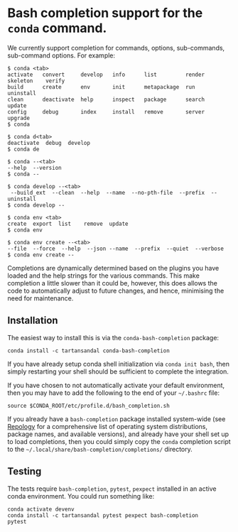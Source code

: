 # Bash completion support for the `conda` command.

We currently support completion for commands, options, sub-commands, sub-command
options.  For example:

```
$ conda <tab>
activate   convert     develop   info      list         render   skeleton    verify
build      create      env       init      metapackage  run      uninstall    
clean      deactivate  help      inspect   package      search   update       
config     debug       index     install   remove       server   upgrade      
$ conda

$ conda d<tab>
deactivate  debug  develop
$ conda de

$ conda --<tab>
--help  --version 
$ conda --

$ conda develop --<tab>
 --build_ext  --clean  --help  --name  --no-pth-file  --prefix  --uninstall
$ conda develop --

$ conda env <tab>
create  export  list    remove  update
$ conda env 

$ conda env create --<tab>
--file  --force  --help  --json --name  --prefix  --quiet  --verbose
$ conda env create --
```

Completions are dynamically determined based on the plugins you have loaded and the help
strings for the various commands. This make completion a little slower than it could be,
however, this does allows the code to automatically adjust to future changes, and hence,
minimising the need for maintenance.

## Installation

The easiest way to install this is via the `conda-bash-completion` package:
```
conda install -c tartansandal conda-bash-completion
````

If you have already setup conda shell initialization via `conda init bash`, then simply
restarting your shell should be sufficient to complete the integration.

If you have chosen to not automatically activate your default environment, then you may
have to add the following to the end of your `~/.bashrc` file:

```
source $CONDA_ROOT/etc/profile.d/bash_completion.sh
```

If you already have a `bash-completion` package installed system-wide (see
[Repology](https://repology.org/project/bash-completion) for a comprehensive list of
operating system distributions, package names, and available versions), and already have
your shell set up to load completions, then you could simply copy the `conda` completion
script to the `~/.local/share/bash-completion/completions/` directory.

## Testing

The tests require `bash-completion`, `pytest`, `pexpect` installed in an active conda environment.
You could run something like:
```
conda activate devenv
conda install -c tartansandal pytest pexpect bash-completion
pytest
```
